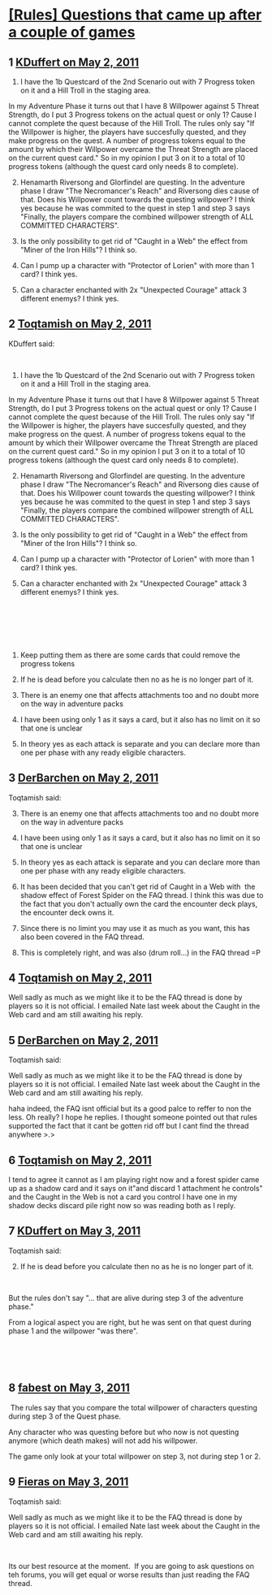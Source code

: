 # [[Rules] Questions that came up after a couple of games](https://community.fantasyflightgames.com/topic/46141-rules-questions-that-came-up-after-a-couple-of-games/)

## 1 [KDuffert on May 2, 2011](https://community.fantasyflightgames.com/topic/46141-rules-questions-that-came-up-after-a-couple-of-games/?do=findComment&comment=462350)

1. I have the 1b Questcard of the 2nd Scenario out with 7 Progress token on it and a Hill Troll in the staging area.

In my Adventure Phase it turns out that I have 8 Willpower against 5 Threat Strength, do I put 3 Progress tokens on the actual quest or only 1? Cause I cannot complete the quest because of the Hill Troll. The rules only say "If the Willpower is higher, the players have succesfully quested, and they make progress on the quest. A number of progress tokens equal to the amount by which their Willpower overcame the Threat Strength are placed on the current quest card." So in my opinion I put 3 on it to a total of 10 progress tokens (although the quest card only needs 8 to complete).

2. Henamarth Riversong and Glorfindel are questing. In the adventure phase I draw "The Necromancer's Reach" and Riversong dies cause of that. Does his Willpower count towards the questing willpower? I think yes because he was commited to the quest in step 1 and step 3 says "Finally, the players compare the combined willpower strength of ALL COMMITTED CHARACTERS".

3. Is the only possibility to get rid of "Caught in a Web" the effect from "Miner of the Iron Hills"? I think so.

4. Can I pump up a character with "Protector of Lorien" with more than 1 card? I think yes.

5. Can a character enchanted with 2x "Unexpected Courage" attack 3 different enemys? I think yes.

## 2 [Toqtamish on May 2, 2011](https://community.fantasyflightgames.com/topic/46141-rules-questions-that-came-up-after-a-couple-of-games/?do=findComment&comment=462365)

KDuffert said:

 

1. I have the 1b Questcard of the 2nd Scenario out with 7 Progress token on it and a Hill Troll in the staging area.

In my Adventure Phase it turns out that I have 8 Willpower against 5 Threat Strength, do I put 3 Progress tokens on the actual quest or only 1? Cause I cannot complete the quest because of the Hill Troll. The rules only say "If the Willpower is higher, the players have succesfully quested, and they make progress on the quest. A number of progress tokens equal to the amount by which their Willpower overcame the Threat Strength are placed on the current quest card." So in my opinion I put 3 on it to a total of 10 progress tokens (although the quest card only needs 8 to complete).

2. Henamarth Riversong and Glorfindel are questing. In the adventure phase I draw "The Necromancer's Reach" and Riversong dies cause of that. Does his Willpower count towards the questing willpower? I think yes because he was commited to the quest in step 1 and step 3 says "Finally, the players compare the combined willpower strength of ALL COMMITTED CHARACTERS".

3. Is the only possibility to get rid of "Caught in a Web" the effect from "Miner of the Iron Hills"? I think so.

4. Can I pump up a character with "Protector of Lorien" with more than 1 card? I think yes.

5. Can a character enchanted with 2x "Unexpected Courage" attack 3 different enemys? I think yes.

 

 

 

1) Keep putting them as there are some cards that could remove the progress tokens

2) If he is dead before you calculate then no as he is no longer part of it.

3) There is an enemy one that affects attachments too and no doubt more on the way in adventure packs

4) I have been using only 1 as it says a card, but it also has no limit on it so that one is unclear

5) In theory yes as each attack is separate and you can declare more than one per phase with any ready eligible characters.

## 3 [DerBarchen on May 2, 2011](https://community.fantasyflightgames.com/topic/46141-rules-questions-that-came-up-after-a-couple-of-games/?do=findComment&comment=462374)

Toqtamish said:

3) There is an enemy one that affects attachments too and no doubt more on the way in adventure packs

4) I have been using only 1 as it says a card, but it also has no limit on it so that one is unclear

5) In theory yes as each attack is separate and you can declare more than one per phase with any ready eligible characters.



3) It has been decided that you can't get rid of Caught in a Web with  the shadow effect of Forest Spider on the FAQ thread. I think this was due to the fact that you don't actually own the card the encounter deck plays, the encounter deck owns it.

4) Since there is no limint you may use it as much as you want, this has also been covered in the FAQ thread.

5) This is completely right, and was also (drum roll...) in the FAQ thread =P

## 4 [Toqtamish on May 2, 2011](https://community.fantasyflightgames.com/topic/46141-rules-questions-that-came-up-after-a-couple-of-games/?do=findComment&comment=462381)

Well sadly as much as we might like it to be the FAQ thread is done by players so it is not official. I emailed Nate last week about the Caught in the Web card and am still awaiting his reply.

## 5 [DerBarchen on May 2, 2011](https://community.fantasyflightgames.com/topic/46141-rules-questions-that-came-up-after-a-couple-of-games/?do=findComment&comment=462388)

Toqtamish said:

Well sadly as much as we might like it to be the FAQ thread is done by players so it is not official. I emailed Nate last week about the Caught in the Web card and am still awaiting his reply.



haha indeed, the FAQ isnt official but its a good palce to reffer to non the less.
Oh really? I hope he replies. I thought someone pointed out that rules supported the fact that it cant be gotten rid off but I cant find the thread anywhere >.>

## 6 [Toqtamish on May 2, 2011](https://community.fantasyflightgames.com/topic/46141-rules-questions-that-came-up-after-a-couple-of-games/?do=findComment&comment=462391)

I tend to agree it cannot as I am playing right now and a forest spider came up as a shadow card and it says on it"and discard 1 attachment he controls" and the Caught in the Web is not a card you control I have one in my shadow decks discard pile right now so was reading both as I reply.

## 7 [KDuffert on May 3, 2011](https://community.fantasyflightgames.com/topic/46141-rules-questions-that-came-up-after-a-couple-of-games/?do=findComment&comment=462613)

Toqtamish said:

2) If he is dead before you calculate then no as he is no longer part of it.



 

But the rules don't say "... that are alive during step 3 of the adventure phase."

From a logical aspect you are right, but he was sent on that quest during phase 1 and the willpower "was there".

 

 

## 8 [fabest on May 3, 2011](https://community.fantasyflightgames.com/topic/46141-rules-questions-that-came-up-after-a-couple-of-games/?do=findComment&comment=462639)

 The rules say that you compare the total willpower of characters questing during step 3 of the Quest phase.

Any character who was questing before but who now is not questing anymore (which death makes) will not add his willpower.

The game only look at your total willpower on step 3, not during step 1 or 2.

## 9 [Fieras on May 3, 2011](https://community.fantasyflightgames.com/topic/46141-rules-questions-that-came-up-after-a-couple-of-games/?do=findComment&comment=462843)

Toqtamish said:

Well sadly as much as we might like it to be the FAQ thread is done by players so it is not official. I emailed Nate last week about the Caught in the Web card and am still awaiting his reply.



 

Its our best resource at the moment.  If you are going to ask questions on teh forums, you will get equal or worse results than just reading the FAQ thread.

